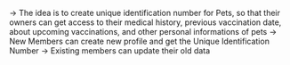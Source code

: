 -> The idea is to create unique identification number for Pets, so that their owners can get access to their medical history, previous vaccination date, about upcoming vaccinations, and other personal informations of pets
-> New Members can create new profile and get the Unique Identification Number
-> Existing members can update their old data





